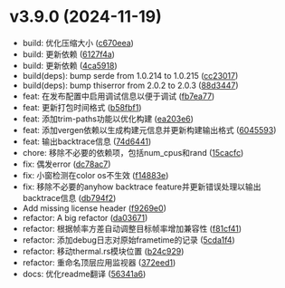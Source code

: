 # v3.9.0 (2024-11-19)

* build: 优化压缩大小 ([c670eea](https://github.com/shadow3aaa/fas-rs/commit/c670eea))
* build: 更新依赖 ([6127f4a](https://github.com/shadow3aaa/fas-rs/commit/6127f4a))
* build: 更新依赖 ([4ca5918](https://github.com/shadow3aaa/fas-rs/commit/4ca5918))
* build(deps): bump serde from 1.0.214 to 1.0.215 ([cc23017](https://github.com/shadow3aaa/fas-rs/commit/cc23017))
* build(deps): bump thiserror from 2.0.2 to 2.0.3 ([88d3447](https://github.com/shadow3aaa/fas-rs/commit/88d3447))
* feat: 在发布配置中启用调试信息以便于调试 ([fb7ea77](https://github.com/shadow3aaa/fas-rs/commit/fb7ea77))
* feat: 更新打包时间格式 ([b58fbf1](https://github.com/shadow3aaa/fas-rs/commit/b58fbf1))
* feat: 添加trim-paths功能以优化构建 ([ea203e6](https://github.com/shadow3aaa/fas-rs/commit/ea203e6))
* feat: 添加vergen依赖以生成构建元信息并更新构建输出格式 ([6045593](https://github.com/shadow3aaa/fas-rs/commit/6045593))
* feat: 输出backtrace信息 ([74d6441](https://github.com/shadow3aaa/fas-rs/commit/74d6441))
* chore: 移除不必要的依赖项，包括num_cpus和rand ([15cacfc](https://github.com/shadow3aaa/fas-rs/commit/15cacfc))
* fix: 偶发error ([dc78ac7](https://github.com/shadow3aaa/fas-rs/commit/dc78ac7))
* fix: 小窗检测在color os不生效 ([f14883e](https://github.com/shadow3aaa/fas-rs/commit/f14883e))
* fix: 移除不必要的anyhow backtrace feature并更新错误处理以输出backtrace信息 ([db794f2](https://github.com/shadow3aaa/fas-rs/commit/db794f2))
* Add missing license header ([f9269e0](https://github.com/shadow3aaa/fas-rs/commit/f9269e0))
* refactor: A big refactor ([da03671](https://github.com/shadow3aaa/fas-rs/commit/da03671))
* refactor: 根据帧率方差自动调整目标帧率增加兼容性 ([f81cf41](https://github.com/shadow3aaa/fas-rs/commit/f81cf41))
* refactor: 添加debug日志对原始frametime的记录 ([5cda1f4](https://github.com/shadow3aaa/fas-rs/commit/5cda1f4))
* refactor: 移动thermal.rs模块位置 ([b24c929](https://github.com/shadow3aaa/fas-rs/commit/b24c929))
* refactor: 重命名顶层应用监视器 ([372eed1](https://github.com/shadow3aaa/fas-rs/commit/372eed1))
* docs: 优化readme翻译 ([56341a6](https://github.com/shadow3aaa/fas-rs/commit/56341a6))
